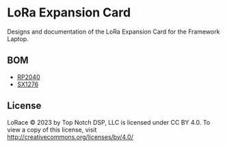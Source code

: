 # LoRa Expansion Card
Designs and documentation of the LoRa Expansion Card for the Framework Laptop.

## BOM
- [RP2040](https://www.raspberrypi.com/documentation/microcontrollers/rp2040.html)
- [SX1276](https://www.semtech.com/products/wireless-rf/lora-connect/sx1276)

## License
LoRace © 2023 by Top Notch DSP, LLC is licensed under CC BY 4.0.
To view a copy of this license, visit http://creativecommons.org/licenses/by/4.0/
